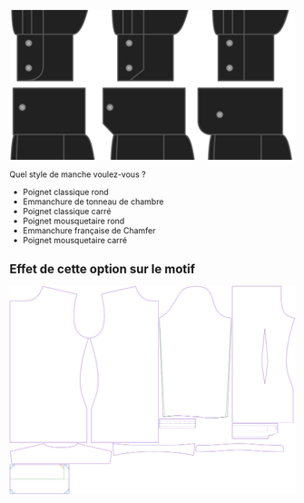 ![Style de bracelet](cuffstyle.svg)

Quel style de manche voulez-vous ?

-   Poignet classique rond
-   Emmanchure de tonneau de chambre
-   Poignet classique carré
-   Poignet mousquetaire rond
-   Emmanchure française de Chamfer
-   Poignet mousquetaire carré

## Effet de cette option sur le motif

![Cette image montre l'effet de cette option en superposant plusieurs variantes qui ont une valeur différente pour cette option](simon_cuffstyle_sample.svg "Effet de cette option sur le motif")
